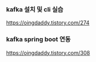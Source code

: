 ### kafka 설치 및 cli 실습
https://oingdaddy.tistory.com/274


### kafka spring boot 연동
https://oingdaddy.tistory.com/308
